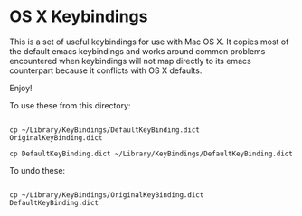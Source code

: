 OS X Keybindings
================

This is a set of useful keybindings for use with Mac OS X. It copies most of the default emacs keybindings and works around common problems encountered when keybindings will not map directly to its emacs counterpart because it conflicts with OS X defaults.

Enjoy!

To use these from this directory:

<code>
cp ~/Library/KeyBindings/DefaultKeyBinding.dict OriginalKeyBinding.dict
</code>
<code>
cp DefaultKeyBinding.dict ~/Library/KeyBindings/DefaultKeyBinding.dict
</code>

To undo these:

<code>
cp ~/Library/KeyBindings/OriginalKeyBinding.dict DefaultKeyBinding.dict
</code>
